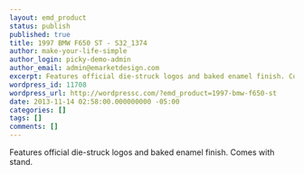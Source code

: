 ```yaml
---
layout: emd_product
status: publish
published: true
title: 1997 BMW F650 ST - S32_1374
author: make-your-life-simple
author_login: picky-demo-admin
author_email: admin@emarketdesign.com
excerpt: Features official die-struck logos and baked enamel finish. Comes with stand.
wordpress_id: 11708
wordpress_url: http://wordpressc.com/?emd_product=1997-bmw-f650-st
date: 2013-11-14 02:58:00.000000000 -05:00
categories: []
tags: []
comments: []
---
```

Features official die-struck logos and baked enamel finish. Comes with stand.
